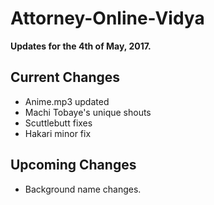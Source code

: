 # Attorney-Online-Vidya
__Updates for the 4th of May, 2017.__

## Current Changes
* Anime.mp3 updated  
* Machi Tobaye's unique shouts  
* Scuttlebutt fixes  
* Hakari minor fix

## Upcoming Changes
* Background name changes.
